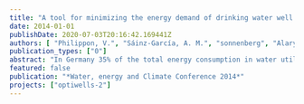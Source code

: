 ```yaml
---
title: "A tool for minimizing the energy demand of drinking water well fields"
date: 2014-01-01
publishDate: 2020-07-03T20:16:42.169441Z
authors: [ "Philippon, V.", "Sáinz-García, A. M.", "sonnenberg", "Alary, M.", "Böhm, K.", "rustler" ]
publication_types: ["0"]
abstract: "In Germany 35% of the total energy consumption in water utilities is due to well pumping (Plath et al., 2010). Therefore, a more efficient abstraction, besides the reduction of the carbon footprint, will lead to economic benefits for the operator. Different strategies exist for energy saving both in the operation of well fields as well as with the use of adapted, energy-efficient technical equipment (pumps, pipes, etc.) (Madsen et al., 2009). The objective of this study is the development and testing of a well field optimization tool, which is based on a hydraulic pipe network model (EPANET) but also takes steady-state well drawdown into account. The optimizer, based on coupling EPANET with the programing language R, simulates automatically the different optimization strategies (e.g. smart well field management, pump renewal) and evaluates their impact on the energy demand. The developed well field model was tested for a case study in France and predicted the measured energy demand with an error of less than 2%. The identified energy saving potential found by the optimizer reaches up to 17% in case of implementing only smart well field management and close to 50% combining the latter option with pump renewal."
featured: false
publication: "*Water, energy and Climate Conference 2014*"
projects: ["optiwells-2"]
---
```


